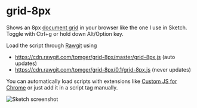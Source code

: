 # grid-8px

Shows an 8px [document grid](https://helpx.adobe.com/indesign/using/grids.html) in your browser like the one I use in Sketch. Toggle with Ctrl+g or hold down Alt/Option key.

Load the script through [Rawgit](http://rawgit.com/) using 
  - https://cdn.rawgit.com/tomger/grid-8px/master/grid-8px.js (auto updates)
  - https://cdn.rawgit.com/tomger/grid-8px/0.1/grid-8px.js (never updates)

You can automatically load scripts with extensions like [Custom JS for Chrome](https://chrome.google.com/webstore/detail/custom-javascript-for-web/poakhlngfciodnhlhhgnaaelnpjljija/related) or just add it in a script tag manually.


![Sketch screenshot](http://f.cl.ly/items/0k240H0w0Q3j030p0D16/Image%202015-04-09%20at%2011.51.49%20AM.png)
 

